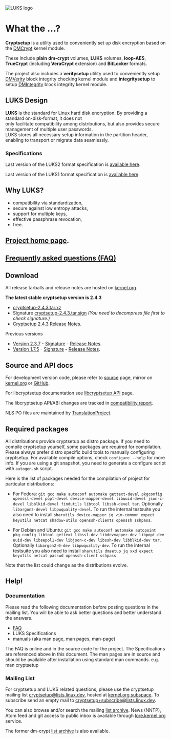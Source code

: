 ![LUKS logo](https://gitlab.com/cryptsetup/cryptsetup/wikis/luks-logo.png)

What the ...?
=============
**Cryptsetup** is a utility used to conveniently set up disk encryption based
on the [DMCrypt](https://gitlab.com/cryptsetup/cryptsetup/wikis/DMCrypt) kernel module.

These include **plain** **dm-crypt** volumes, **LUKS** volumes, **loop-AES**,
**TrueCrypt** (including **VeraCrypt** extension) and **BitLocker** formats.

The project also includes a **veritysetup** utility used to conveniently setup
[DMVerity](https://gitlab.com/cryptsetup/cryptsetup/wikis/DMVerity) block integrity checking kernel module
and **integritysetup** to setup
[DMIntegrity](https://gitlab.com/cryptsetup/cryptsetup/wikis/DMIntegrity) block integrity kernel module.


LUKS Design
-----------
**LUKS** is the standard for Linux hard disk encryption. By providing a standard on-disk-format, it does not  
only facilitate compatibility among distributions, but also provides secure management of multiple user passwords.  
LUKS stores all necessary setup information in the partition header, enabling to transport or migrate data seamlessly.

### Specifications

Last version of the LUKS2 format specification is
[available here](https://gitlab.com/cryptsetup/LUKS2-docs).

Last version of the LUKS1 format specification is
[available here](https://www.kernel.org/pub/linux/utils/cryptsetup/LUKS_docs/on-disk-format.pdf).

Why LUKS?
---------
 * compatibility via standardization,
 * secure against low entropy attacks,
 * support for multiple keys,
 * effective passphrase revocation,
 * free.

[Project home page](https://gitlab.com/cryptsetup/cryptsetup/).
-----------------

[Frequently asked questions (FAQ)](https://gitlab.com/cryptsetup/cryptsetup/wikis/FrequentlyAskedQuestions)
--------------------------------

Download
--------
All release tarballs and release notes are hosted on [kernel.org](https://www.kernel.org/pub/linux/utils/cryptsetup/).

**The latest stable cryptsetup version is 2.4.3**
  * [cryptsetup-2.4.3.tar.xz](https://www.kernel.org/pub/linux/utils/cryptsetup/v2.4/cryptsetup-2.4.3.tar.xz)
  * Signature [cryptsetup-2.4.3.tar.sign](https://www.kernel.org/pub/linux/utils/cryptsetup/v2.4/cryptsetup-2.4.3.tar.sign)
    _(You need to decompress file first to check signature.)_
  * [Cryptsetup 2.4.3 Release Notes](https://www.kernel.org/pub/linux/utils/cryptsetup/v2.4/v2.4.3-ReleaseNotes).

Previous versions
 * [Version 2.3.7](https://www.kernel.org/pub/linux/utils/cryptsetup/v2.3/cryptsetup-2.3.7.tar.xz) -
   [Signature](https://www.kernel.org/pub/linux/utils/cryptsetup/v2.3/cryptsetup-2.3.7.tar.sign) -
   [Release Notes](https://www.kernel.org/pub/linux/utils/cryptsetup/v2.3/v2.3.7-ReleaseNotes).
 * [Version 1.7.5](https://www.kernel.org/pub/linux/utils/cryptsetup/v1.7/cryptsetup-1.7.5.tar.xz) -
   [Signature](https://www.kernel.org/pub/linux/utils/cryptsetup/v1.7/cryptsetup-1.7.5.tar.sign) -
   [Release Notes](https://www.kernel.org/pub/linux/utils/cryptsetup/v1.7/v1.7.5-ReleaseNotes).

Source and API docs
-------------------
For development version code, please refer to [source](https://gitlab.com/cryptsetup/cryptsetup/tree/master) page,
mirror on [kernel.org](https://git.kernel.org/cgit/utils/cryptsetup/cryptsetup.git/) or [GitHub](https://github.com/mbroz/cryptsetup).

For libcryptsetup documentation see [libcryptsetup API](https://mbroz.fedorapeople.org/libcryptsetup_API/) page.

The libcryptsetup API/ABI changes are tracked in [compatibility report](https://abi-laboratory.pro/tracker/timeline/cryptsetup/).

NLS PO files are maintained by [TranslationProject](https://translationproject.org/domain/cryptsetup.html).

Required packages
-----------------
All distributions provide cryptsetup as distro package. If you need to compile cryptsetup yourself, some packages are required for compilation. Please always prefer distro specific build tools to manually configuring cryptsetup.
For available compile options, check ``configure --help`` for more info. If you are using a git snapshot, you need to generate a configure script with ``autogen.sh`` script.

Here is the list of packages needed for the compilation of project for particular distributions:
 * For Fedora: `git gcc make autoconf automake gettext-devel pkgconfig openssl-devel popt-devel device-mapper-devel libuuid-devel json-c-devel libblkid-devel findutils libtool libssh-devel tar`. Optionally `libargon2-devel libpwquality-devel`. To run the internal testsuite you also need to install `sharutils device-mapper jq vim-common expect keyutils netcat shadow-utils openssh-clients openssh sshpass`.

 * For Debian and Ubuntu: `git gcc make autoconf automake autopoint pkg-config libtool gettext libssl-dev libdevmapper-dev libpopt-dev uuid-dev libsepol1-dev libjson-c-dev libssh-dev libblkid-dev tar`. Optionally `libargon2-0-dev libpwquality-dev`. To run the internal testsuite you also need to install `sharutils dmsetup jq xxd expect keyutils netcat passwd openssh-client sshpass`

Note that the list could change as the distributions evolve.

Help!
-----

### Documentation

Please read the following documentation before posting questions in the mailing list.   You will be able to ask better questions and better understand the answers.  

* [FAQ](https://gitlab.com/cryptsetup/cryptsetup/wikis/FrequentlyAskedQuestions) 
* LUKS Specifications
* manuals (aka man page, man pages, man-page) 

The FAQ is online and in the source code for the project.  The Specifications are referenced above in this document.  The man pages are in source and should be available after installation using standard man commands.  e.g.  man cryptsetup

### Mailing List

For cryptsetup and LUKS related questions, please use the cryptsetup mailing list [cryptsetup@lists.linux.dev](mailto:cryptsetup@lists.linux.dev), hosted at [kernel.org subspace](https://subspace.kernel.org/lists.linux.dev.html).
To subscribe send an empty mail to [cryptsetup+subscribe@lists.linux.dev](mailto:cryptsetup+subscribe@lists.linux.dev).

You can also browse and/or search the mailing [list archive](https://lore.kernel.org/cryptsetup/).
News (NNTP), Atom feed and git access to public inbox is available through [lore.kernel.org](https://lore.kernel.org) service.

The former dm-crypt [list archive](https://lore.kernel.org/dm-crypt/) is also available.
